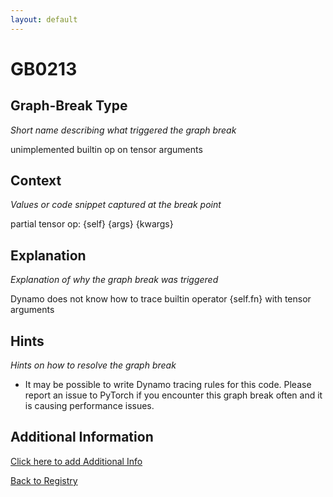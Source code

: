 ```yaml
---
layout: default
---
```

# GB0213

## Graph-Break Type
*Short name describing what triggered the graph break*

unimplemented builtin op on tensor arguments

## Context
*Values or code snippet captured at the break point*

partial tensor op: {self} {args} {kwargs}

## Explanation
*Explanation of why the graph break was triggered*

Dynamo does not know how to trace builtin operator {self.fn} with tensor arguments

## Hints
*Hints on how to resolve the graph break*

- It may be possible to write Dynamo tracing rules for this code. Please report an issue to PyTorch if you encounter this graph break often and it is causing performance issues.


## Additional Information

<!-- ADDITIONAL INFORMATION START - Add custom information below this line -->

<!-- ADDITIONAL INFORMATION END -->


[Click here to add Additional Info](https://github.com/pytorch-labs/compile-graph-break-site/edit/main/docs/gb/gb0213.md)

[Back to Registry](../index.html)
